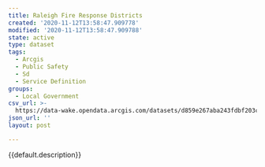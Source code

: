 ```yaml
---
title: Raleigh Fire Response Districts
created: '2020-11-12T13:58:47.909778'
modified: '2020-11-12T13:58:47.909788'
state: active
type: dataset
tags:
  - Arcgis
  - Public Safety
  - Sd
  - Service Definition
groups:
  - Local Government
csv_url: >-
  https://data-wake.opendata.arcgis.com/datasets/d859e267aba243fdbf203c65f8b3e652_0.csv?outSR=%7B%22latestWkid%22%3A2264%2C%22wkid%22%3A102719%7D
json_url: ''
layout: post

---
```

{{default.description}}
